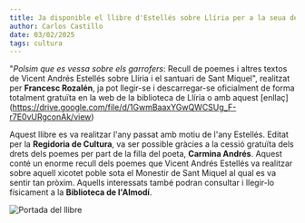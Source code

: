 ```yaml
---
title: Ja disponible el llibre d'Estellés sobre Llíria per a la seua descàrrega gratuïta
author: Carlos Castillo
date: 03/02/2025
tags: cultura
---
```


"*Polsim que es vessa sobre els garrofers*: Recull de poemes i altres textos de Vicent Andrés Estellés sobre Llíria i el santuari de Sant Miquel", realitzat per **Francesc Rozalén**, ja pot llegir-se i descarregar-se oficialment de forma totalment gratuïta en la web de la biblioteca de Llíria o amb aquest [enllaç]
(https://drive.google.com/file/d/1GwmBaaxYGwQWCSUg_F-r7E0vURgconAk/view)

Aquest llibre es va realitzar l'any passat amb motiu de l'any Estellés. Editat per la **Regidoria de Cultura**, va ser possible gràcies a la cessió gratuïta dels drets dels poemes per part de la filla del poeta, **Carmina Andrés**. Aquest conté un enorme recull dels poemes que Vicent Andrés Estellés va realitzar sobre aquell xicotet poble sota el Monestir de Sant Miquel al qual es va sentir tan pròxim. Aquells interessats també podran consultar i llegir-lo físicament a la **Biblioteca de l'Almodí**.

![Portada del llibre](/assets/continguts/recursos/20250202-Portada-estelles.jpg "Portada del llibre")